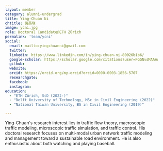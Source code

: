 ```yaml
---
layout: member
category: alumni-undergrad
title: Ying-Chuan Ni
chtitle: 倪英瑑
image: ycni.jpg
role: Doctoral Candidate@ETH Zürich
permalink: 'team/ycni'
social:
  email: mailto:yingchuanni@gmail.com
  twitter: 
  linkedin: https://www.linkedin.com/in/ying-chuan-ni-80926b1b6/
  google-scholar: https://scholar.google.com/citations?user=FGGNvsMAAAAJ&hl=en
  github: 
  website: 
  orcid: https://orcid.org/my-orcid?orcid=0000-0003-1856-5707
  researchgate: 
  facebook: 
  instagram: 
education:
  - "ETH Zürich, ScD (2022-)"
  - "Delft University of Technology, MSc in Civil Engineering (2022)"
  - "National Taiwan University, BS in Civil Engineering (2019)"

---
```



Ying-Chuan's research interest lies in traffic flow theory, macroscopic traffic modeling, microscopic traffic simulation, and traffic control. His doctoral research focuses on multi-modal urban network traffic modeling and management toward a sustainable road environment. He is also enthusiastic about both watching and playing baseball.
